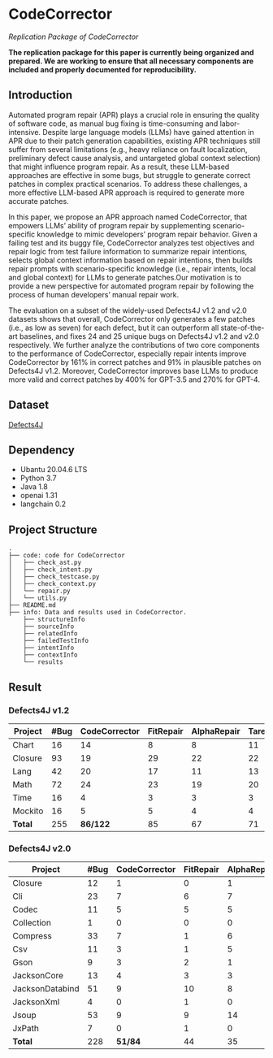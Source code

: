 # CodeCorrector
*Replication Package of CodeCorrector*

**The replication package for this paper is currently being organized and prepared. We are working to ensure that all necessary components are included and properly documented for reproducibility.**

## Introduction
Automated program repair (APR) plays a crucial role in ensuring the quality of software code, as manual bug fixing is time-consuming and labor-intensive. Despite large language models (LLMs) have gained attention in APR due to their patch generation capabilities, existing APR techniques still suffer from several limitations (e.g., heavy reliance on fault localization, preliminary defect cause analysis, and untargeted global context selection) that might influence program repair. As a result, these LLM-based approaches are effective in some bugs, but struggle to generate correct patches in complex practical scenarios. To address these challenges, a more effective LLM-based APR approach is required to generate more accurate patches. 

In this paper, we propose an APR approach named CodeCorrector, that empowers LLMs’ ability of program repair by supplementing scenario-specific knowledge to mimic developers’ program repair behavior. Given a failing test and its buggy file, CodeCorrector analyzes test objectives and repair logic from test failure information to summarize repair intentions, selects global context information based on repair intentions, then builds repair prompts with scenario-specific knowledge (i.e., repair intents, local and global context) for LLMs to generate patches.Our motivation is to provide a new perspective for automated program repair by following the process of human developers’ manual repair work. 

The evaluation on a subset of the widely-used Defects4J v1.2 and v2.0 datasets shows that overall, CodeCorrector only generates a few patches (i.e., as low as seven) for each defect, but it can outperform all state-of-the-art baselines, and fixes 24 and 25 unique bugs on Defects4J v1.2 and v2.0 respectively. We further analyze the contributions of two core components to the performance of CodeCorrector, especially repair intents improve CodeCorrector by 161% in correct patches and 91% in plausible patches on Defects4J v1.2. Moreover, CodeCorrector improves base LLMs to produce more valid and correct patches by 400% for GPT-3.5 and 270% for GPT-4.

## Dataset
[Defects4J](https://github.com/rjust/defects4j)

## Dependency 
* Ubantu 20.04.6 LTS
* Python 3.7
* Java 1.8
* openai 1.31
* langchain 0.2

## Project Structure
```
.
├── code: code for CodeCorrector
│   ├── check_ast.py
│   ├── check_intent.py
│   ├── check_testcase.py
│   ├── check_context.py
│   └── repair.py
│   └── utils.py
├── README.md
├── info: Data and results used in CodeCorrector.
    ├── structureInfo
    ├── sourceInfo
    ├── relatedInfo
    ├── failedTestInfo
    ├── intentInfo
    ├── contextInfo
    └── results
```

## Result
### Defects4J v1.2

| Project  | #Bug | CodeCorrector    | FitRepair | AlphaRepair | Tare | Selfapr | CURE | GAMMA  | Tbar    |  
|--------- |------|------------------|-----------|-------------|------|---------|------|--------|---------|
| Chart    | 16   | 14               | 8         | 8           | 11   | 7       | 9    | 9/9   | 10      |  
| Closure  | 93   | 19               | 29        | 22          | 22   | 16      | 13   | 20/22 | 18      |  
| Lang     | 42   | 20               | 17        | 11          | 13   | 9       | 9    | 10/17 | 10      |  
| Math     | 72   | 24               | 23        | 19          | 20   | 18      | 9    | 19/25 | 16      |  
| Time     | 16   | 4                | 3         | 3           | 3    | 1       | 1    | 1/2   | 2       |  
| Mockito  | 16   | 5                | 5         | 4           | 4    | 3       | 4    | 2/3   | 2       |  
| **Total**| 255  | **86/122**       | 85  | 67    | 71 | 56 | 52 | 61 | 58 |  

### Defects4J v2.0

| Project          | #Bug | CodeCorrector | FitRepair | AlphaRepair | Tare | Selfapr | CURE | GAMMA | Tbar |
|----------------- |------|---------------|-----------|-------------|------|---------|------|-------|------|
| Closure          | 12   | 1             | 0         | 1           | 1    | 1       | 1    | 1     | 0    |
| Cli              | 23   | 7             | 6         | 7           | 8    | 2       | 5    | 8     | 5    |
| Codec            | 11   | 5             | 5         | 5           | 4    | 6       | 4    | 2     | 2    |
| Collection       | 1    | 0             | 0         | 0           | 1    | 1       | 0    | 0     | 0    |
| Compress         | 33   | 7             | 1         | 6           | 6    | 1       | 4    | 4     | 4    |
| Csv              | 11   | 3             | 1         | 5           | 1    | 1       | 0    | 1     | 0    |
| Gson             | 9    | 3             | 2         | 1           | 1    | 0       | 0    | 1     | 2    |
| JacksonCore      | 13   | 4             | 3         | 3           | 2    | 3       | 2    | 2     | 2    |
| JacksonDatabind  | 51   | 9             | 10        | 8           | 8    | 0       | 9    | 2     | 2    |
| JacksonXml       | 4    | 0             | 1         | 0           | 0    | 0       | 0    | 0     | 0    |
| Jsoup            | 53   | 9             | 9         | 14          | 5    | 5       | 4    | 10    | 9    |
| JxPath           | 7    | 0             | 1         | 0           | 0    | 1       | 2    | 0     | 0    |
| **Total**        | 228  | **51/84**     | 44    | 35      | 38 | 42 | 18 | 38 | 38 |


